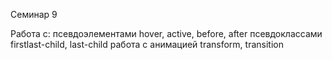 Семинар 9

Работа с:
псевдоэлементами hover, active, before, after
псевдоклассами firstlast-child, last-child
работа с анимацией transform, transition

